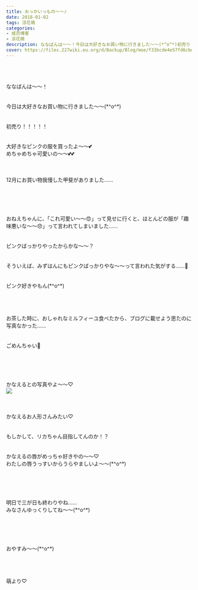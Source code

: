 ```yaml
---
title: おっかいっもの〜〜♪
date: 2018-01-02
tags: 涼花萌
categories: 
- 成员博客
- 涼花萌
description: ななばんは〜〜！今日は大好きなお買い物に行きました〜〜(*^o^*)初売り！！！！！大好きなピンクの服を買ったよ〜〜💕めちゃめちゃ可愛いの〜〜💕💕12月にお買い物我慢した甲...
cover: https://files.227wiki.eu.org/d/Backup/Blog/moe/f33bcde4e57fd6cbed27fc71213bb.jpg 
---
```

<div class="blog_detail__main">
<br/>
<br/>
<br/>
ななばんは〜〜！<br/>
<br/>
<br/>
今日は大好きなお買い物に行きました〜〜(*^o^*)<br/>
<br/>
<br/>
初売り！！！！！<br/>
<br/>
<br/>
大好きなピンクの服を買ったよ〜〜💕<br/>
めちゃめちゃ可愛いの〜〜💕💕<br/>
<br/>
<br/>
<br/>
12月にお買い物我慢した甲斐がありました……<br/>
<br/>
<br/>
<br/>
<br/>
<br/>
おねえちゃんに、「これ可愛い〜〜😍」って見せに行くと、ほとんどの服が「趣味悪いな〜〜😞」って言われてしまいました……<br/>
<br/>
<br/>
ピンクばっかりやったからかな〜〜？<br/>
<br/>
<br/>
そういえば、みずはんにもピンクばっかりやな〜〜って言われた気がする……🙈<br/>
<br/>
<br/>
ピンク好きやもん(*^o^*)<br/>
<br/>
<br/>
<br/>
<br/>
お茶した時に、おしゃれなミルフィーユ食べたから、ブログに載せよう思たのに写真なかった……<br/>
<br/>
<br/>
ごめんちゃい🙈<br/>
<br/>
<br/>
<br/>
<br/>
<br/>
かなえるとの写真やよ〜〜♡<br/>
<img src="https://files.227wiki.eu.org/d/Backup/Blog/moe/f33bcde4e57fd6cbed27fc71213bb.jpg"><br/>
<br/>
<br/>
<br/>
かなえるお人形さんみたい♡<br/>
<br/>
<br/>
もしかして、リカちゃん目指してんのか！？<br/>
<br/>
<br/>
かなえるの唇がめっちゃ好きやの〜〜♡<br/>
わたしの唇うっすいからうらやましいよ〜〜(*^o^*)<br/>
<br/>
<br/>
<br/>
<br/>
<br/>
明日で三が日も終わりやね……<br/>
みなさんゆっくりしてね〜〜(*^o^*)<br/>
<br/>
<br/>
<br/>
<br/>
<br/>
おやすみ〜〜(*^o^*)<br/>
<br/>
<br/>
<br/>
<br/>
萌より♡
<!--twitter-->

<!--//twitter-->
</img></div>